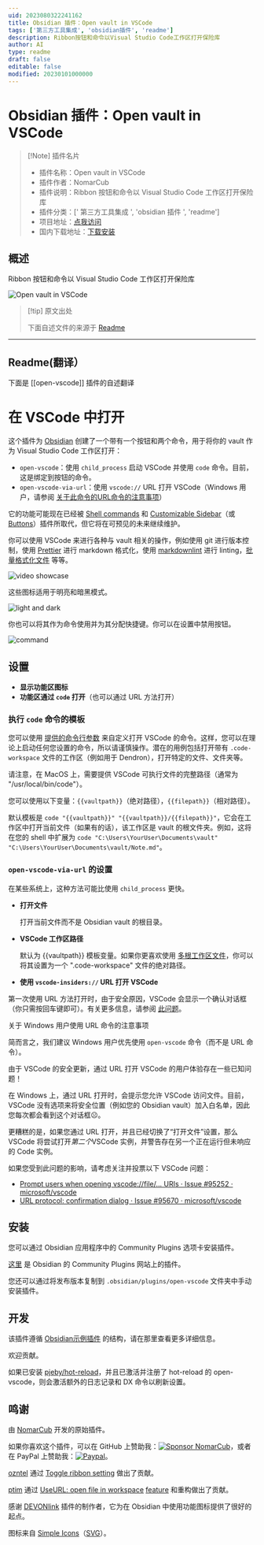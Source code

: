 ```yaml
---
uid: 2023080322241162
title: Obsidian 插件：Open vault in VSCode
tags: ['第三方工具集成', 'obsidian插件', 'readme']
description: Ribbon按钮和命令以Visual Studio Code工作区打开保险库
author: AI
type: readme
draft: false
editable: false
modified: 20230101000000
---
```


# Obsidian 插件：Open vault in VSCode

> [!Note] 插件名片
> - 插件名称：Open vault in VSCode
> - 插件作者：NomarCub
> - 插件说明：Ribbon 按钮和命令以 Visual Studio Code 工作区打开保险库
> - 插件分类：[' 第三方工具集成 ', 'obsidian 插件 ', 'readme']
> - 项目地址：[点我访问](https://github.com/NomarCub/obsidian-open-vscode)
> - 国内下载地址：[下载安装](https://pkmer.cn/products/plugin/pluginMarket/?open-vscode)

## 概述

Ribbon 按钮和命令以 Visual Studio Code 工作区打开保险库

![Open vault in VSCode](https://cdn.pkmer.cn/covers/open-vscode.gif!pkmer)

> [!tip] 原文出处
>
>下面自述文件的来源于 [Readme](https://ghproxy.net/https://raw.githubusercontent.com/NomarCub/obsidian-open-vscode/master/README.md)
>

---

## Readme(翻译）

下面是 [[open-vscode]] 插件的自述翻译

# 在 VSCode 中打开

这个插件为 [Obsidian](https://obsidian.md/) 创建了一个带有一个按钮和两个命令，用于将你的 vault 作为 Visual Studio Code 工作区打开：

- `open-vscode`：使用 `child_process` 启动 VSCode 并使用 `code` 命令。目前，这是绑定到按钮的命令。
- `open-vscode-via-url`：使用 `vscode://` URL 打开 VSCode（Windows 用户，请参阅 [关于此命令的URL命令的注意事项](#caveats-regarding-the-url-command-for-windows-users)）

它的功能可能现在已经被 [Shell commands](https://github.com/Taitava/obsidian-shellcommands) 和 [Customizable Sidebar](https://github.com/phibr0/obsidian-customizable-sidebar)（或 [Buttons](https://github.com/shabegom/buttons)）插件所取代，但它将在可预见的未来继续维护。

你可以使用 VSCode 来进行各种与 vault 相关的操作，例如使用 git 进行版本控制，使用 [Prettier](https://marketplace.visualstudio.com/items?itemName=esbenp.prettier-vscode) 进行 markdown 格式化，使用 [markdownlint](https://marketplace.visualstudio.com/items?itemName=DavidAnson.vscode-markdownlint) 进行 linting，[批量格式化文件](https://marketplace.visualstudio.com/items?itemName=jbockle.jbockle-format-files) 等等。

![video showcase](https://user-images.githubusercontent.com/5298006/125867690-c11f4396-e31b-4232-9ea5-822bf729df9a.gif)

这些图标适用于明亮和暗黑模式。

![light and dark](https://user-images.githubusercontent.com/5298006/125868293-96c6f541-0604-4238-9fc3-05ff6c2e08df.gif)

你也可以将其作为命令使用并为其分配快捷键。你可以在设置中禁用按钮。

![command](https://user-images.githubusercontent.com/5298006/125869408-d39d870b-ab4f-42d0-b915-b6abc1e617d5.png)

## 设置

- **显示功能区图标**
- **功能区通过 `code` 打开**（也可以通过 URL 方法打开）

### 执行 `code` 命令的模板

您可以使用 [提供的命令行参数](https://code.visualstudio.com/docs/editor/command-line) 来自定义打开 VSCode 的命令。这样，您可以在理论上启动任何您设置的命令，所以请谨慎操作。潜在的用例包括打开带有 `.code-workspace` 文件的工作区（例如用于 Dendron），打开特定的文件、文件夹等。

请注意，在 MacOS 上，需要提供 VSCode 可执行文件的完整路径（通常为 "/usr/local/bin/code"）。

您可以使用以下变量：`{{vaultpath}}`（绝对路径），`{{filepath}}`（相对路径）。

默认模板是 `code "{{vaultpath}}" "{{vaultpath}}/{{filepath}}"`，它会在工作区中打开当前文件（如果有的话），该工作区是 vault 的根文件夹。例如，这将在您的 shell 中扩展为 `code "C:\Users\YourUser\Documents\vault" "C:\Users\YourUser\Documents\vault/Note.md"`。

### `open-vscode-via-url` 的设置

在某些系统上，这种方法可能比使用 `child_process` 更快。

- **打开文件**

  打开当前文件而不是 Obsidian vault 的根目录。

- **VSCode 工作区路径**

  默认为 {{vaultpath}} 模板变量。如果你更喜欢使用 [多根工作区文件](https://code.visualstudio.com/docs/editor/workspaces#_multiroot-workspaces)，你可以将其设置为一个 ".code-workspace" 文件的绝对路径。

- **使用 `vscode-insiders://` URL 打开 VSCode**

第一次使用 URL 方法打开时，由于安全原因，VSCode 会显示一个确认对话框（你只需按回车键即可）。有关更多信息，请参阅 [此问题](https://github.com/microsoft/vscode/issues/95670)。

关于 Windows 用户使用 URL 命令的注意事项

简而言之，我们建议 Windows 用户优先使用 `open-vscode` 命令（而不是 URL 命令）。

由于 VSCode 的安全更新，通过 URL 打开 VSCode 的用户体验存在一些已知问题！

在 Windows 上，通过 URL 打开时，会提示您允许 VSCode 访问文件。目前，VSCode 没有选项来将安全位置（例如您的 Obsidian vault）加入白名单，因此您每次都会看到这个对话框☹️。

更糟糕的是，如果您通过 URL 打开，并且已经切换了“打开文件”设置，那么 VSCode 将尝试打开*第二个*VSCode 实例，并警告存在另一个正在运行但未响应的 Code 实例。

如果您受到此问题的影响，请考虑关注并投票以下 VSCode 问题：

- [Prompt users when opening vscode://file/... URIs · Issue #95252 · microsoft/vscode](https://github.com/microsoft/vscode/issues/95252)
- [URL protocol: confirmation dialog · Issue #95670 · microsoft/vscode](https://github.com/microsoft/vscode/issues/95670)

## 安装

您可以通过 Obsidian 应用程序中的 Community Plugins 选项卡安装插件。

[这里](https://obsidian.md/plugins?id=copy-url-in-preview) 是 Obsidian 的 Community Plugins 网站上的插件。

您还可以通过将发布版本复制到 `.obsidian/plugins/open-vscode` 文件夹中手动安装插件。

## 开发

该插件遵循 [Obsidian示例插件](https://github.com/obsidianmd/obsidian-sample-plugin) 的结构，请在那里查看更多详细信息。

欢迎贡献。

如果已安装 [pjeby/hot-reload](https://github.com/pjeby/hot-reload)，并且已激活并注册了 hot-reload 的 open-vscode，则会激活额外的日志记录和 DX 命令以刷新设置。

## 鸣谢

由 [NomarCub](https://github.com/NomarCub) 开发的原始插件。

如果你喜欢这个插件，可以在 GitHub 上赞助我：[![Sponsor NomarCub](https://img.shields.io/static/v1?label=Sponsor%20NomarCub&message=%E2%9D%A4&logo=GitHub&color=%23fe8e86)](https://github.com/sponsors/NomarCub)，或者在 PayPal 上赞助我：[![Paypal](https://img.shields.io/badge/paypal-nomarcub-yellow?style=social&logo=paypal)](https://paypal.me/nomarcub)。

[ozntel](https://github.com/ozntel) 通过 [Toggle ribbon setting](https://github.com/NomarCub/obsidian-open-vscode/pull/1) 做出了贡献。

[ptim](https://github.com/ptim) 通过 [UseURL: open file in workspace](https://github.com/NomarCub/obsidian-open-vscode/pull/5) [feature](https://github.com/NomarCub/obsidian-open-vscode/pull/7) 和重构做出了贡献。

感谢 [DEVONlink](https://github.com/ryanjamurphy/DEVONlink-obsidian) 插件的制作者，它为在 Obsidian 中使用功能图标提供了很好的起点。

图标来自 [Simple Icons](https://simpleicons.org/?q=visual-studio-code)（[SVG](https://simpleicons.org/icons/visualstudiocode.svg)）。
